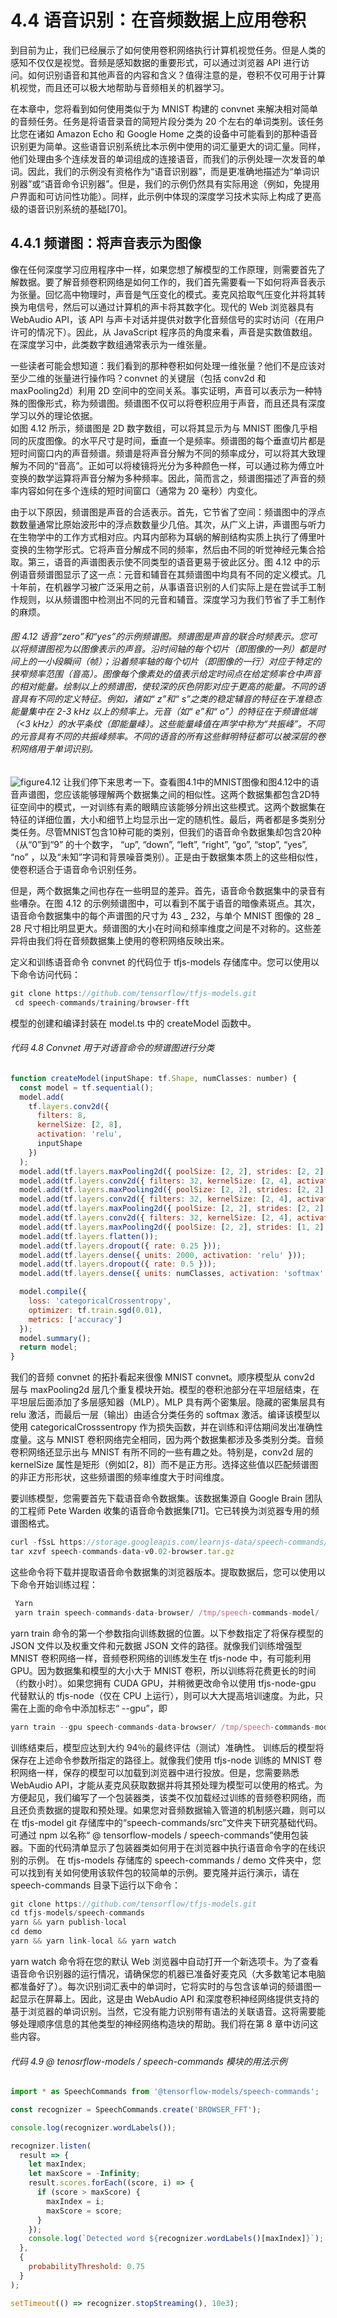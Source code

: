 # 4.4 语音识别：在音频数据上应用卷积

到目前为止，我们已经展示了如何使用卷积网络执行计算机视觉任务。但是人类的感知不仅仅是视觉。音频是感知数据的重要形式，可以通过浏览器 API 进行访问。如何识别语音和其他声音的内容和含义？值得注意的是，卷积不仅可用于计算机视觉，而且还可以极大地帮助与音频相关的机器学习。

在本章中，您将看到如何使用类似于为 MNIST 构建的 convnet 来解决相对简单的音频任务。任务是将语音录音的简短片段分类为 20 个左右的单词类别。该任务比您在诸如 Amazon Echo 和 Google Home 之类的设备中可能看到的那种语音识别更为简单。这些语音识别系统比本示例中使用的词汇量更大的词汇量。同样，他们处理由多个连续发音的单词组成的连接语音，而我们的示例处理一次发音的单词。因此，我们的示例没有资格作为“语音识别器”，而是更准确地描述为“单词识别器”或“语音命令识别器”。但是，我们的示例仍然具有实际用途（例如，免提用户界面和可访问性功能）。同样，此示例中体现的深度学习技术实际上构成了更高级的语音识别系统的基础[70]。

## 4.4.1 频谱图：将声音表示为图像

像在任何深度学习应用程序中一样，如果您想了解模型的工作原理，则需要首先了解数据。要了解音频卷积网络是如何工作的，我们首先需要看一下如何将声音表示为张量。回忆高中物理时，声音是气压变化的模式。麦克风拾取气压变化并将其转换为电信号，然后可以通过计算机的声卡将其数字化。现代的 Web 浏览器具有 WebAudio API，该 API 与声卡对话并提供对数字化音频信号的实时访问（在用户许可的情况下）。因此，从 JavaScript 程序员的角度来看，声音是实数值数组。在深度学习中，此类数字数组通常表示为一维张量。

一些读者可能会想知道：我们看到的那种卷积如何处理一维张量？他们不是应该对至少二维的张量进行操作吗？convnet 的关键层（包括 conv2d 和 maxPooling2d）利用 2D 空间中的空间关系。事实证明，声音可以表示为一种特殊的图像形式，称为频谱图。频谱图不仅可以将卷积应用于声音，而且还具有深度学习以外的理论依据。  
如图 4.12 所示，频谱图是 2D 数字数组，可以将其显示为与 MNIST 图像几乎相同的灰度图像。的水平尺寸是时间，垂直一个是频率。频谱图的每个垂直切片都是短时间窗口内的声音频谱。频谱是将声音分解为不同的频率成分，可以将其大致理解为不同的“音高”。正如可以将棱镜将光分为多种颜色一样，可以通过称为傅立叶变换的数学运算将声音分解为多种频率。因此，简而言之，频谱图描述了声音的频率内容如何在多个连续的短时间窗口（通常为 20 毫秒）内变化。

由于以下原因，频谱图是声音的合适表示。首先，它节省了空间：频谱图中的浮点数数量通常比原始波形中的浮点数数量少几倍。其次，从广义上讲，声谱图与听力在生物学中的工作方式相对应。内耳内部称为耳蜗的解剖结构实质上执行了傅里叶变换的生物学形式。它将声音分解成不同的频率，然后由不同的听觉神经元集合拾取。第三，语音的声谱图表示使不同类型的语音更易于彼此区分。图 4.12 中的示例语音频谱图显示了这一点：元音和辅音在其频谱图中均具有不同的定义模式。几十年前，在机器学习被广泛采用之前，从事语音识别的人们实际上是在尝试手工制作规则，以从频谱图中检测出不同的元音和辅音。深度学习为我们节省了手工制作的麻烦。

###### 图 4.12 语音“zero”和“yes”的示例频谱图。频谱图是声音的联合时频表示。您可以将频谱图视为以图像表示的声音。沿时间轴的每个切片（即图像的一列）都是时间上的一小段瞬间（帧）；沿着频率轴的每个切片（即图像的一行）对应于特定的狭窄频率范围（音高）。图像每个像素处的值表示给定时间点在给定频率仓中声音的相对能量。绘制以上的频谱图，使较深的灰色阴影对应于更高的能量。不同的语音具有不同的定义特征。例如，诸如“ z”和“ s”之类的稳定辅音的特征在于准稳态能量集中在 2-3 kHz 以上的频率上。元音（如“ e”和“ o”）的特征在于频谱低端（<3 kHz）的水平条纹（即能量峰）。这些能量峰值在声学中称为“共振峰”。不同的元音具有不同的共振峰频率。不同的语音的所有这些鲜明特征都可以被深层的卷积网络用于单词识别。

  <img :src="$withBase('/convolution/4.12.png')" alt="figure4.12"/>
让我们停下来思考一下。查看图4.1中的MNIST图像和图4.12中的语音声谱图，您应该能够理解两个数据集之间的相似性。这两个数据集都包含2D特征空间中的模式，一对训练有素的眼睛应该能够分辨出这些模式。这两个数据集在特征的详细位置，大小和细节上均显示出一定的随机性。最后，两者都是多类别分类任务。尽管MNIST包含10种可能的类别，但我们的语音命令数据集却包含20种（从“0”到“9” 的十个数字， “up”, “down”, “left”, “right”, “go”, “stop”, “yes”, “no” ，以及“未知”字词和背景噪音类别）。正是由于数据集本质上的这些相似性，使卷积适合于语音命令识别任务。

但是，两个数据集之间也存在一些明显的差异。首先，语音命令数据集中的录音有些嘈杂。在图 4.12 的示例频谱图中，可以看到不属于语音的暗像素斑点。其次，语音命令数据集中的每个声谱图的尺寸为 43 _ 232，与单个 MNIST 图像的 28 _ 28 尺寸相比明显更大。频谱图的大小在时间和频率维度之间是不对称的。这些差异将由我们将在音频数据集上使用的卷积网络反映出来。

定义和训练语音命令 convnet 的代码位于 tfjs-models 存储库中。您可以使用以下命令访问代码：

```js
git clone https://github.com/tensorflow/tfjs-models.git
 cd speech-commands/training/browser-fft
```

模型的创建和编译封装在 model.ts 中的 createModel 函数中。

###### 代码 4.8 Convnet 用于对语音命令的频谱图进行分类

```js
function createModel(inputShape: tf.Shape, numClasses: number) {
  const model = tf.sequential();
  model.add(
    tf.layers.conv2d({
      filters: 8,
      kernelSize: [2, 8],
      activation: 'relu',
      inputShape
    })
  );
  model.add(tf.layers.maxPooling2d({ poolSize: [2, 2], strides: [2, 2] }));
  model.add(tf.layers.conv2d({ filters: 32, kernelSize: [2, 4], activation: 'relu' }));
  model.add(tf.layers.maxPooling2d({ poolSize: [2, 2], strides: [2, 2] }));
  model.add(tf.layers.conv2d({ filters: 32, kernelSize: [2, 4], activation: 'relu' }));
  model.add(tf.layers.maxPooling2d({ poolSize: [2, 2], strides: [2, 2] }));
  model.add(tf.layers.conv2d({ filters: 32, kernelSize: [2, 4], activation: 'relu' }));
  model.add(tf.layers.maxPooling2d({ poolSize: [2, 2], strides: [1, 2] }));
  model.add(tf.layers.flatten());
  model.add(tf.layers.dropout({ rate: 0.25 }));
  model.add(tf.layers.dense({ units: 2000, activation: 'relu' }));
  model.add(tf.layers.dropout({ rate: 0.5 }));
  model.add(tf.layers.dense({ units: numClasses, activation: 'softmax' }));

  model.compile({
    loss: 'categoricalCrossentropy',
    optimizer: tf.train.sgd(0.01),
    metrics: ['accuracy']
  });
  model.summary();
  return model;
}
```

我们的音频 convnet 的拓扑看起来很像 MNIST convnet。顺序模型从 conv2d 层与 maxPooling2d 层几个重复模块开始。模型的卷积池部分在平坦层结束，在平坦层后面添加了多层感知器（MLP）。MLP 具有两个密集层。隐藏的密集层具有 relu 激活，而最后一层（输出）由适合分类任务的 softmax 激活。编译该模型以使用 categoricalCrosssentropy 作为损失函数，并在训练和评估期间发出准确性度量。这与 MNIST 卷积网络完全相同，因为两个数据集都涉及多类别分类。音频卷积网络还显示出与 MNIST 有所不同的一些有趣之处。特别是，conv2d 层的 kernelSize 属性是矩形（例如[2，8]）而不是正方形。选择这些值以匹配频谱图的非正方形形状，这些频谱图的频率维度大于时间维度。

要训练模型，您需要首先下载语音命令数据集。该数据集源自 Google Brain 团队的工程师 Pete Warden 收集的语音命令数据集[71]。它已转换为浏览器专用的频谱图格式。

```js
curl -fSsL https://storage.googleapis.com/learnjs-data/speech-commands/speech-commands-data-v0.02-browser.tar.gz  -o speech-commands-data-v0.02-browser.tar.gz &&
tar xzvf speech-commands-data-v0.02-browser.tar.gz
```

这些命令将下载并提取语音命令数据集的浏览器版本。提取数据后，您可以使用以下命令开始训练过程：

```js
 Yarn
 yarn train speech-commands-data-browser/ /tmp/speech-commands-model/
```

yarn train 命令的第一个参数指向训练数据的位置。以下参数指定了将保存模型的 JSON 文件以及权重文件和元数据 JSON 文件的路径。就像我们训练增强型 MNIST 卷积网络一样，音频卷积网络的训练发生在 tfjs-node 中，有可能利用 GPU。因为数据集和模型的大小大于 MNIST 卷积，所以训练将花费更长的时间（约数小时）。如果您拥有 CUDA GPU，并稍微更改命令以使用 tfjs-node-gpu 代替默认的 tfjs-node（仅在 CPU 上运行），则可以大大提高培训速度。为此，只需在上面的命令中添加标志“ --gpu”，即

```js
yarn train --gpu speech-commands-data-browser/ /tmp/speech-commands-model/
```

训练结束后，模型应达到大约 94％的最终评估（测试）准确性。
训练后的模型将保存在上述命令参数所指定的路径上。就像我们使用 tfjs-node 训练的 MNIST 卷积网络一样，保存的模型可以加载到浏览器中进行投放。但是，您需要熟悉 WebAudio API，才能从麦克风获取数据并将其预处理为模型可以使用的格式。为方便起见，我们编写了一个包装器类，该类不仅加载经过训练的音频卷积网络，而且还负责数据的提取和预处理。如果您对音频数据输入管道的机制感兴趣，则可以在 tfjs-model git 存储库中的“speech-commands/src”文件夹下研究基础代码。可通过 npm 以名称“ @ tensorflow-models / speech-commands”使用包装器。下面的代码清单显示了包装器类如何用于在浏览器中执行语音命令字的在线识别的示例。
在 tfjs-models 存储库的 speech-commands / demo 文件夹中，您可以找到有关如何使用该软件包的较简单的示例。要克隆并运行演示，请在 speech-commands 目录下运行以下命令：

```js
git clone https://github.com/tensorflow/tfjs-models.git
cd tfjs-models/speech-commands
yarn && yarn publish-local
cd demo
yarn && yarn link-local && yarn watch
```

yarn watch 命令将在您的默认 Web 浏览器中自动打开一个新选项卡。为了查看语音命令识别器的运行情况，请确保您的机器已准备好麦克风（大多数笔记本电脑都准备好了）。每次识别词汇表中的单词时，它将实时的与包含该单词的频谱图一起显示在屏幕上。因此，这是由 WebAudio API 和深度卷积神经网络提供支持的基于浏览器的单词识别。当然，它没有能力识别带有语法的关联语音。这将需要能够处理顺序信息的其他类型的神经网络构造块的帮助。我们将在第 8 章中访问这些内容。

###### 代码 4.9 @ tenosrflow-models / speech-commands 模块的用法示例

```js
import * as SpeechCommands from '@tensorflow-models/speech-commands';

const recognizer = SpeechCommands.create('BROWSER_FFT');

console.log(recognizer.wordLabels());

recognizer.listen(
  result => {
    let maxIndex;
    let maxScore = -Infinity;
    result.scores.forEach((score, i) => {
      if (score > maxScore) {
        maxIndex = i;
        maxScore = score;
      }
    });
    console.log(`Detected word ${recognizer.wordLabels()[maxIndex]}`);
  },
  {
    probabilityThreshold: 0.75
  }
);

setTimeout(() => recognizer.stopStreaming(), 10e3);
```
